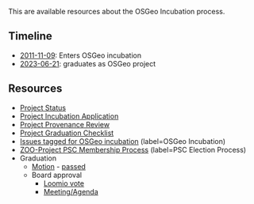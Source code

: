 This are available resources about the OSGeo Incubation process.

## Timeline

* [2011-11-09](https://trac.osgeo.org/osgeo/ticket/828#no1): Enters OSGeo incubation
* [2023-06-21](https://www.loomio.com/p/e05cGCYP/graduate-zoo-project-as-an-osgeo-project): graduates as OSGeo project

## Resources

* [Project Status](https://github.com/ZOO-Project/ZOO-Project/wiki/OSGeoIncubationStatus)
* [Project Incubation Application](https://github.com/ZOO-Project/ZOO-Project/wiki/OSGeoIncubation)
* [Project Provenance Review](https://github.com/ZOO-Project/ZOO-Project/wiki/ProvenanceReview)
* [Project Graduation Checklist](https://github.com/ZOO-Project/ZOO-Project/wiki/ProjectGraduationChecklist)
* [Issues tagged for OSGeo incubation](https://github.com/ZOO-Project/ZOO-Project/issues?q=is%3Aopen+is%3Aissue+label%3A%22OSGeo+Incubation%22) (label=OSGeo Incubation)
* [ZOO-Project PSC Membership Process](https://github.com/ZOO-Project/ZOO-Project/wiki/ZOO-Project-PSC-Membership-Process) (label=PSC Election Process)
* Graduation
  * [Motion](https://lists.osgeo.org/pipermail/incubator/2023-June/004657.html) - [passed](https://lists.osgeo.org/pipermail/incubator/2023-June/004673.html)
  * Board approval
    * [Loomio vote](https://www.loomio.com/p/e05cGCYP/graduate-zoo-project-as-an-osgeo-project)
    * [Meeting/Agenda](https://wiki.osgeo.org/wiki/Board_Meeting_2023-07-01)


